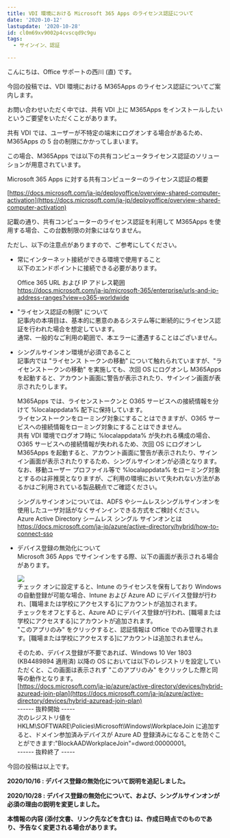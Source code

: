 ```yaml
---
title: VDI 環境における Microsoft 365 Apps のライセンス認証について
date: '2020-10-12'
lastupdate: '2020-10-28'
id: cl0m69xv9002p4cvscqd9c9gu
tags:
  - サインイン、認証

---
```


こんにちは、Office サポートの西川 (直) です。

今回の投稿では、VDI 環境における M365Apps のライセンス認証についてご案内します。

お問い合わせいただく中では、共有 VDI 上に M365Apps をインストールしたいというご要望をいただくことがあります。

共有 VDI では、ユーザーが不特定の端末にログオンする場合があるため、M365Apps の 5 台の制限にかかってしまいます。

この場合、M365Apps では以下の共有コンピュータライセンス認証のソリューションが用意されています。

Microsoft 365 Apps に対する共有コンピューターのライセンス認証の概要

[https://docs.microsoft.com/ja-jp/deployoffice/overview-shared-computer-activation](https://docs.microsoft.com/ja-jp/deployoffice/overview-shared-computer-activation)

記載の通り、共有コンピューターのライセンス認証を利用して M365Apps を使用する場合、この台数制限の対象にはなりません。 

ただし、以下の注意点がありますので、ご参考にしてください。

*   常にインターネット接続ができる環境で使用すること  
    以下のエンドポイントに接続できる必要があります。  
      
    Office 365 URL および IP アドレス範囲  
    [https://docs.microsoft.com/ja-jp/microsoft-365/enterprise/urls-and-ip-address-ranges?view=o365-worldwide  
    ](https://docs.microsoft.com/ja-jp/microsoft-365/enterprise/urls-and-ip-address-ranges?view=o365-worldwide)  
    
*   "ライセンス認証の制限" について  
    記事内の本項目は、基本的に悪意のあるシステム等に断続的にライセンス認証を行われた場合を想定しています。  
    通常、一般的なご利用の範囲で、本エラーに遭遇することはございません。  
      
    
*   シングルサインオン環境が必須であること  
    記事内では "ライセンス トークンの移動" について触れられていますが、"ライセンストークンの移動" を実施しても、次回 OS にログオンし M365Apps を起動すると、アカウント画面に警告が表示されたり、サインイン画面が表示されたりします。  
      
    M365Apps では、ライセンストークンと O365 サービスへの接続情報を分けて %localappdata% 配下に保持しています。  
    ライセンストークンをローミング対象にすることはできますが、O365 サービスへの接続情報をローミング対象にすることはできません。  
    共有 VDI 環境でログオフ時に %localappdata% が失われる構成の場合、O365 サービスへの接続情報が失われるため、次回 OS にログオンし M365Apps を起動すると、アカウント画面に警告が表示されたり、サインイン画面が表示されたりするため、シングルサインオンが必須となります。  
    なお、移動ユーザー プロファイル等で %localappdata% をローミング対象とするのは非推奨となりますが、ご利用の環境において失われない方法があるかはご利用されている製品観点でご確認ください。  
      
    シングルサインオンについては、ADFS やシームレスシングルサインオンを使用したユーザ対話がなくサインインできる方式をご検討ください。  
    Azure Active Directory シームレス シングル サインオンとは  
    [https://docs.microsoft.com/ja-jp/azure/active-directory/hybrid/how-to-connect-sso
    ](https://docs.microsoft.com/ja-jp/azure/active-directory/hybrid/how-to-connect-sso)
*   デバイス登録の無効化について  
    Microsoft 365 Apps でサインインをする際、以下の画面が表示される場合があります。  
      
    ![](image1.png)  
    チェック オンに設定すると、Intune のライセンスを保有しており Windows の自動登録が可能な場合、Intune および Azure AD にデバイス登録が行われ、\[職場または学校にアクセスする\]にアカウントが追加されます。  
    チェックをオフとすると、Azure AD にデバイス登録が行われ、\[職場または学校にアクセスする\]にアカウントが追加されます。  
    "このアプリのみ" をクリックすると、認証情報は Office でのみ管理されます。\[職場または学校にアクセスする\]にアカウントは追加されません。  
      
    そのため、デバイス登録が不要であれば、Windows 10 Ver 1803 (KB4489894 適用済) 以降の OS においては以下のレジストリを設定していただくと、この画面は表示されず "このアプリのみ" をクリックした際と同等の動作となります。  
    [https://docs.microsoft.com/ja-jp/azure/active-directory/devices/hybrid-azuread-join-plan](https://docs.microsoft.com/ja-jp/azure/active-directory/devices/hybrid-azuread-join-plan)  
    \------ 抜粋開始 -----  
    次のレジストリ値を HKLM\\SOFTWARE\\Policies\\Microsoft\\Windows\\WorkplaceJoin に追加すると、ドメイン参加済みデバイスが Azure AD 登録済みになることを防ぐことができます:"BlockAADWorkplaceJoin"=dword:00000001。  
    \------ 抜粋終了 -----

今回の投稿は以上です。

**2020/10/16 : デバイス登録の無効化について説明を追記しました。**

**2020/10/28 : デバイス登録の無効化について、および、シングルサインオンが必須の理由の説明を変更しました。**

  
**本情報の内容 (添付文書、リンク先などを含む) は、作成日時点でのものであり、予告なく変更される場合があります。**